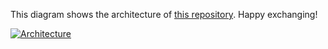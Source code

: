 This diagram shows the architecture of [this repository](https://github.com/Hongbo-Miao/hongbomiao.com). Happy exchanging!

[![Architecture](https://user-images.githubusercontent.com/3375461/209526854-ab113248-2b29-4d79-9fb0-60d946be9ad1.svg)](https://github.com/Hongbo-Miao/hongbomiao.com)
